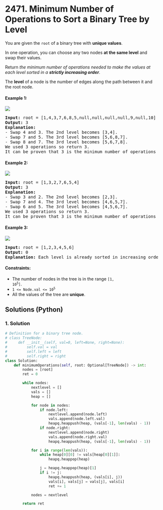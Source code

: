 # 2471. Minimum Number of Operations to Sort a Binary Tree by Level
You are given the `root` of a binary tree with **unique values**.

In one operation, you can choose any two nodes **at the same level** and swap their values.

Return *the minimum number of operations needed to make the values at each level sorted in a **strictly increasing order***.

The **level** of a node is the number of edges along the path between it and the root node.

#### Example 1:
![](https://assets.leetcode.com/uploads/2022/09/18/image-20220918174006-2.png)
<pre>
<strong>Input:</strong> root = [1,4,3,7,6,8,5,null,null,null,null,9,null,10]
<strong>Output:</strong> 3
<strong>Explanation:</strong>
- Swap 4 and 3. The 2nd level becomes [3,4].
- Swap 7 and 5. The 3rd level becomes [5,6,8,7].
- Swap 8 and 7. The 3rd level becomes [5,6,7,8].
We used 3 operations so return 3.
It can be proven that 3 is the minimum number of operations needed.
</pre>

#### Example 2:
![](https://assets.leetcode.com/uploads/2022/09/18/image-20220918174026-3.png)
<pre>
<strong>Input:</strong> root = [1,3,2,7,6,5,4]
<strong>Output:</strong> 3
<strong>Explanation:</strong>
- Swap 3 and 2. The 2nd level becomes [2,3].
- Swap 7 and 4. The 3rd level becomes [4,6,5,7].
- Swap 6 and 5. The 3rd level becomes [4,5,6,7].
We used 3 operations so return 3.
It can be proven that 3 is the minimum number of operations needed.
</pre>

#### Example 3:
![](https://assets.leetcode.com/uploads/2022/09/18/image-20220918174052-4.png)
<pre>
<strong>Input:</strong> root = [1,2,3,4,5,6]
<strong>Output:</strong> 0
<strong>Explanation:</strong> Each level is already sorted in increasing order so return 0.
</pre>

#### Constraints:
* The number of nodes in the tree is in the range <code>[1, 10<sup>5</sup>]</code>.
* <code>1 <= Node.val <= 10<sup>5</sup></code>
* All the values of the tree are **unique**.

## Solutions (Python)

### 1. Solution
```Python
# Definition for a binary tree node.
# class TreeNode:
#     def __init__(self, val=0, left=None, right=None):
#         self.val = val
#         self.left = left
#         self.right = right
class Solution:
    def minimumOperations(self, root: Optional[TreeNode]) -> int:
        nodes = [root]
        ret = 0

        while nodes:
            nextlevel = []
            vals = []
            heap = []

            for node in nodes:
                if node.left:
                    nextlevel.append(node.left)
                    vals.append(node.left.val)
                    heapq.heappush(heap, (vals[-1], len(vals) - 1))
                if node.right:
                    nextlevel.append(node.right)
                    vals.append(node.right.val)
                    heapq.heappush(heap, (vals[-1], len(vals) - 1))

            for i in range(len(vals)):
                while heap[0][0] != vals[heap[0][1]]:
                    heapq.heappop(heap)

                j = heapq.heappop(heap)[1]
                if i != j:
                    heapq.heappush(heap, (vals[i], j))
                    vals[i], vals[j] = vals[j], vals[i]
                    ret += 1

            nodes = nextlevel

        return ret
```

